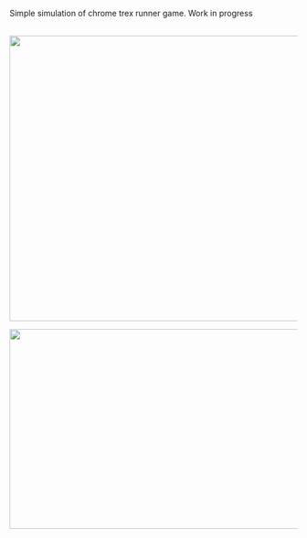 Simple simulation of chrome trex runner game. Work in progress
<br/>
<br/>
<p align="center">
  <img width="800" height="500" src="https://raw.githubusercontent.com/anandsimmy/trex-runner-game/main/img/game.png">
</p>
<p align="center">
  <img width="625" height="350" src="https://raw.githubusercontent.com/anandsimmy/trex-runner-game/main/img/score.png">
</p>
